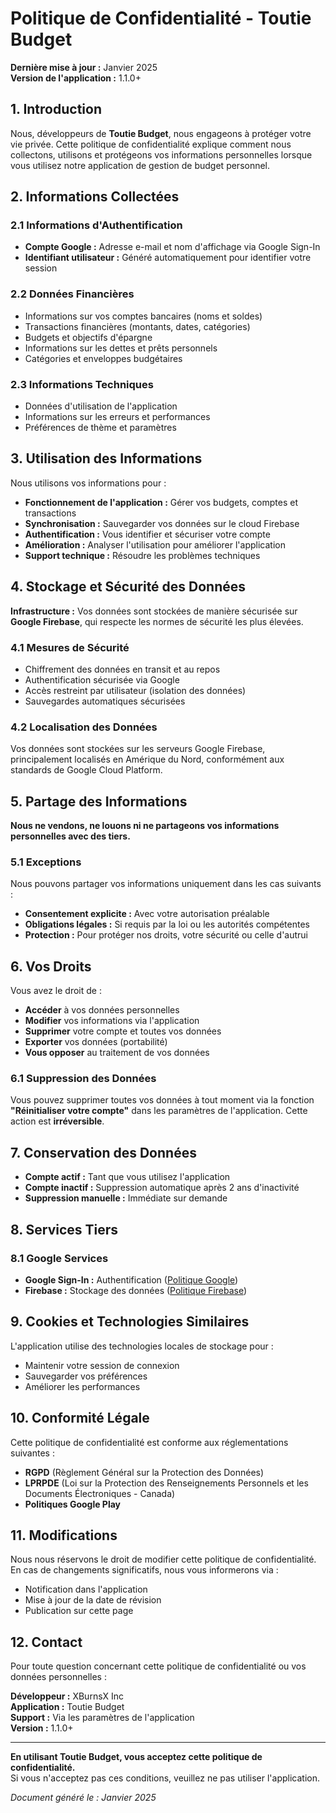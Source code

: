 # Politique de Confidentialité - Toutie Budget

**Dernière mise à jour :** Janvier 2025  
**Version de l'application :** 1.1.0+

## 1. Introduction

Nous, développeurs de **Toutie Budget**, nous engageons à protéger votre vie privée. Cette politique de confidentialité explique comment nous collectons, utilisons et protégeons vos informations personnelles lorsque vous utilisez notre application de gestion de budget personnel.

## 2. Informations Collectées

### 2.1 Informations d'Authentification
- **Compte Google :** Adresse e-mail et nom d'affichage via Google Sign-In
- **Identifiant utilisateur :** Généré automatiquement pour identifier votre session

### 2.2 Données Financières
- Informations sur vos comptes bancaires (noms et soldes)
- Transactions financières (montants, dates, catégories)
- Budgets et objectifs d'épargne
- Informations sur les dettes et prêts personnels
- Catégories et enveloppes budgétaires

### 2.3 Informations Techniques
- Données d'utilisation de l'application
- Informations sur les erreurs et performances
- Préférences de thème et paramètres

## 3. Utilisation des Informations

Nous utilisons vos informations pour :
- **Fonctionnement de l'application :** Gérer vos budgets, comptes et transactions
- **Synchronisation :** Sauvegarder vos données sur le cloud Firebase
- **Authentification :** Vous identifier et sécuriser votre compte
- **Amélioration :** Analyser l'utilisation pour améliorer l'application
- **Support technique :** Résoudre les problèmes techniques

## 4. Stockage et Sécurité des Données

**Infrastructure :** Vos données sont stockées de manière sécurisée sur **Google Firebase**, qui respecte les normes de sécurité les plus élevées.

### 4.1 Mesures de Sécurité
- Chiffrement des données en transit et au repos
- Authentification sécurisée via Google
- Accès restreint par utilisateur (isolation des données)
- Sauvegardes automatiques sécurisées

### 4.2 Localisation des Données
Vos données sont stockées sur les serveurs Google Firebase, principalement localisés en Amérique du Nord, conformément aux standards de Google Cloud Platform.

## 5. Partage des Informations

**Nous ne vendons, ne louons ni ne partageons vos informations personnelles avec des tiers.**

### 5.1 Exceptions
Nous pouvons partager vos informations uniquement dans les cas suivants :
- **Consentement explicite :** Avec votre autorisation préalable
- **Obligations légales :** Si requis par la loi ou les autorités compétentes
- **Protection :** Pour protéger nos droits, votre sécurité ou celle d'autrui

## 6. Vos Droits

Vous avez le droit de :
- **Accéder** à vos données personnelles
- **Modifier** vos informations via l'application
- **Supprimer** votre compte et toutes vos données
- **Exporter** vos données (portabilité)
- **Vous opposer** au traitement de vos données

### 6.1 Suppression des Données
Vous pouvez supprimer toutes vos données à tout moment via la fonction **"Réinitialiser votre compte"** dans les paramètres de l'application. Cette action est **irréversible**.

## 7. Conservation des Données

- **Compte actif :** Tant que vous utilisez l'application
- **Compte inactif :** Suppression automatique après 2 ans d'inactivité
- **Suppression manuelle :** Immédiate sur demande

## 8. Services Tiers

### 8.1 Google Services
- **Google Sign-In :** Authentification ([Politique Google](https://policies.google.com/privacy))
- **Firebase :** Stockage des données ([Politique Firebase](https://firebase.google.com/support/privacy))

## 9. Cookies et Technologies Similaires

L'application utilise des technologies locales de stockage pour :
- Maintenir votre session de connexion
- Sauvegarder vos préférences
- Améliorer les performances

## 10. Conformité Légale

Cette politique de confidentialité est conforme aux réglementations suivantes :
- **RGPD** (Règlement Général sur la Protection des Données)
- **LPRPDE** (Loi sur la Protection des Renseignements Personnels et les Documents Électroniques - Canada)
- **Politiques Google Play**

## 11. Modifications

Nous nous réservons le droit de modifier cette politique de confidentialité. En cas de changements significatifs, nous vous informerons via :
- Notification dans l'application
- Mise à jour de la date de révision
- Publication sur cette page

## 12. Contact

Pour toute question concernant cette politique de confidentialité ou vos données personnelles :

**Développeur :** XBurnsX Inc  
**Application :** Toutie Budget  
**Support :** Via les paramètres de l'application  
**Version :** 1.1.0+

---

**En utilisant Toutie Budget, vous acceptez cette politique de confidentialité.**  
Si vous n'acceptez pas ces conditions, veuillez ne pas utiliser l'application.

*Document généré le : Janvier 2025* 